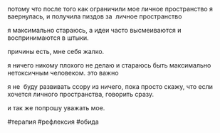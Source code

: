 потому что после того как ограничили мое личное пространство я ваернулась, и получила пиздов за  личное пространство

  

я максимально стараюсь, а идеи часто высмеиваются и воспринимаются в штыки. 

причины есть, мне себя жалко.

я ничего никому плохого не делаю и стараюсь быть максимально нетоксичным человеком. это важно

  

я не  буду развивать ссору из ничего, пока просто скажу, что если хочется личного пространства, говорить сразу. 

и так же попрошу уважать мое.

#терапия #рефлексия #обида
